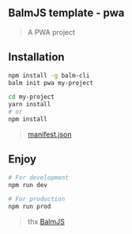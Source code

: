 ## BalmJS template - pwa
> A PWA project

## Installation

```sh
npm install -g balm-cli
balm init pwa my-project

cd my-project
yarn install
# or
npm install
```

> [manifest.json](https://app-manifest.firebaseapp.com/)

## Enjoy

```sh
# For development
npm run dev

# For production
npm run prod
```

> thx [BalmJS](http://balmjs.com/)
